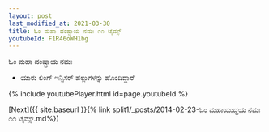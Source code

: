 ```yaml
---
layout: post
last_modified_at: 2021-03-30
title: ಓಂ ಮಹಾ ದಂಷ್ಟ್ರಾಯ ನಮಃ ೧೧ ಟೈಮ್ಸ್
youtubeId: F1R46oWH1bg
---
```

 
 
 ಓಂ ಮಹಾ ದಂಷ್ಟ್ರಾಯ ನಮಃ  
 
 -  ಯಾರು ಲಿಂಗ್ ಇನ್ಸಿಸರ್ ಹಲ್ಲುಗಳನ್ನು ಹೊಂದಿದ್ದಾರೆ 
 
  
 
  
 
 
 
 
 
 


{% include youtubePlayer.html id=page.youtubeId %}
 
[Next]({{ site.baseurl }}{% link  split1/_posts/2014-02-23-ಓಂ ಮಹಾಯುದ್ಧಯ ನಮಃ ೧೧ ಟೈಮ್ಸ್.md%})
 
